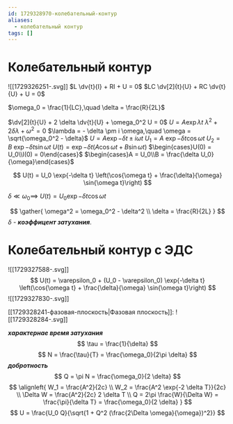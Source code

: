 ```yaml
---
id: 1729328970-колебательный-контур
aliases:
  - колебательный контур
tags: []
---
```


# Колебательный контур
![[1729326251-.svg]]
$L \dv{t}{I} + RI + U = 0$
$LC \dv[2]{t}{U} + RC \dv{t}{U} + U = 0$

$\omega_0 = \frac{1}{LC},\quad \delta = \frac{R}{2L}$

$\dv[2]{t}{U} + 2 \delta \dv{t}{U} + \omega_0^2 U = 0$
$U = A \exp{\lambda t}$
$\lambda^2 + 2 \delta \lambda + \omega^2 = 0$
$\lambda = - \delta \pm i \omega,\quad \omega = \sqrt{\omega_0^2 - \delta}$
$U = A \exp{- \delta t \pm i \omega t}$
$U_1 = A\ \exp{-\delta t} \cos{\omega t}$
$U_2 = B\ \exp{-\delta t} \sin{\omega t}$
$U(t) = \exp{-\delta t} \left(A \cos{\omega t} + B \sin{\omega t}\right)$
$\begin{cases}U(0) = U_0\\I(0) = 0\end{cases}$
$\begin{cases}A = U_0\\B = \frac{\delta U_0}{\omega}\end{cases}$

$$
U(t) = U_0 \exp{-\delta t} \left(\cos{\omega t} + \frac{\delta}{\omega} \sin{\omega t}\right)
$$

$\delta \ll \omega_0 \implies$ $U(t) = U_0 \exp{-\delta t} \cos{\omega t}$

$$
\gather{
\omega^2 = \omega_0^2 - \delta^2 \\
\delta = \frac{R}{2L}
}
$$
$\delta$ - ***коэффицент затухания***.

# Колебательный контур с ЭДС

![[1729327588-.svg]]
$$
U(t) = \varepsilon_0 + (U_0 - \varepsilon_0) \exp{-\delta t} \left(\cos{\omega t} + \frac{\delta}{\omega} \sin{\omega t}\right)
$$
![[1729327830-.svg]]

[[1729328241-фазовая-плоскость|Фазовая плоскость]]:
![[1729328284-.svg]]

***характернае время затухания***
$$
\tau = \frac{1}{\delta}
$$
$$
N = \frac{\tau}{T} = \frac{\omega_0}{2\pi \delta}
$$
***добротность***
$$
Q = \pi N = \frac{\omega_0}{2 \delta}
$$
$$
\alignleft{
W_1 = \frac{A^2}{2c} \\
W_2 = \frac{A^2 \exp{-2 \delta T}}{2c} \\
\Delta W = \frac{A^2}{2c} 2 \delta T \\
Q = 2\pi \frac{W}{\Delta W} = \frac{\pi}{\delta T} = \frac{\omega_0}{2 \delta}
}
$$
$$
U = \frac{U_0 Q}{\sqrt{1 + Q^2 (\frac{2\Delta \omega}{\omega})^2}}
$$

